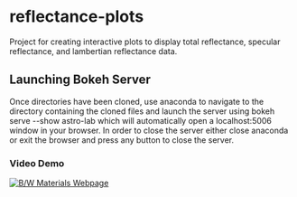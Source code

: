 # reflectance-plots

Project for creating interactive plots to display total reflectance, specular reflectance, and lambertian reflectance data.

## Launching Bokeh Server

Once directories have been cloned, use anaconda to navigate to the directory containing the cloned files and launch the server using 
bokeh serve --show astro-lab which will automatically open a localhost:5006 window in your browser. In order to close the server either close
anaconda or exit the browser and press any button to close the server.

### Video Demo

[![B/W Materials Webpage](https://img.youtube.com/vi/xFqTxLJb9t8/0.jpg)](https://www.youtube.com/watch?v=xFqTxLJb9t8)
